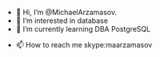 - 👋 Hi, I’m @MichaelArzamasov.
- 👀 I’m interested in database
- 🌱 I’m currently learning DBA PostgreSQL
<!---- 💞️ I’m looking to collaborate on ... --->
- 📫 How to reach me skype:maarzamasov

<!---
MichaelArzamasov/MichaelArzamasov is a ✨ special ✨ repository because its `README.md` (this file) appears on your GitHub profile.
You can click the Preview link to take a look at your changes.
--->
